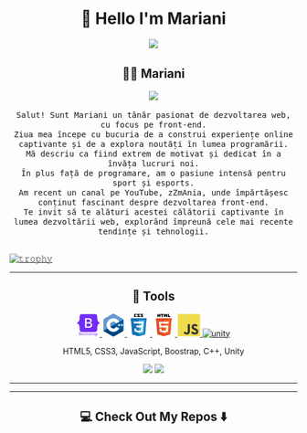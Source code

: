 <!--
--->  

<h1 align="center"> 👋 Hello I'm Mariani</h1>
<div align="center">
  <img src="https://media.giphy.com/media/Dh5q0sShxgp13DwrvG/giphy.gif">
</div>

<h2 align="center"> 👨‍💻 Mariani</h2>
<p align="center"><img src="https://komarev.com/ghpvc/?username=vi-dev0&style=flat-square&color=yellow autoplay loop"></p>
<p align="center">
  <samp>Salut! Sunt Mariani un tânăr pasionat de dezvoltarea web, cu focus pe front-end. <br>Ziua mea începe cu bucuria de a construi experiențe online captivante și de a explora noutăți în lumea programării. <br>Mă descriu ca fiind extrem de motivat și dedicat în a învăța lucruri noi. <br> În plus față de programare, am o pasiune intensă pentru sport și esports.
                <br>Am recent un canal pe YouTube, zZmAnia, unde împărtășesc conținut fascinant despre dezvoltarea front-end. <br> Te invit să te alături acestei călătorii captivante în lumea dezvoltării web, explorând împreună cele mai recente tendințe și tehnologii.</span>
  </samp>
  <br> <br>
</p>
<p dir="auto"><a href="https://github.com/Marianizz"><img src="https://camo.githubusercontent.com/46e8d90b0cfea43064fb168279fcb0aeeb3091851dbcfe83dfa8253af2988ab4/68747470733a2f2f6769746875622d70726f66696c652d74726f7068792e76657263656c2e6170702f3f757365726e616d653d76416e647265774b61726d6126636f6c756d6e3d38266d617267696e2d773d3130266d617267696e2d683d30266e6f2d62673d74727565266e6f2d6672616d653d74727565267468656d653d6461726b5f64696d6d6564" alt="𝚝𝚛𝚘𝚙𝚑𝚢" data-canonical-src="https://github-profile-trophy.vercel.app/?username=Marianizz&amp;column=8&amp;margin-w=10&amp;margin-h=0&amp;no-bg=true&amp;no-frame=true&amp;theme=dark_dimmed" style="max-width: 100%;"></a></p>
<hr>

<h2 align="center"> 🔭 Tools</h2>
<p align="center"> <a href="https://getbootstrap.com" target="_blank" rel="noreferrer"> <img src="https://raw.githubusercontent.com/devicons/devicon/master/icons/bootstrap/bootstrap-plain-wordmark.svg" alt="bootstrap" width="40" height="40"/> </a> <a href="https://www.w3schools.com/cpp/" target="_blank" rel="noreferrer"> <img src="https://raw.githubusercontent.com/devicons/devicon/master/icons/cplusplus/cplusplus-original.svg" alt="cplusplus" width="40" height="40"/> </a> <a href="https://www.w3schools.com/css/" target="_blank" rel="noreferrer"> <img src="https://raw.githubusercontent.com/devicons/devicon/master/icons/css3/css3-original-wordmark.svg" alt="css3" width="40" height="40"/> </a> <a href="https://www.w3.org/html/" target="_blank" rel="noreferrer"> <img src="https://raw.githubusercontent.com/devicons/devicon/master/icons/html5/html5-original-wordmark.svg" alt="html5" width="40" height="40"/> </a> <a href="https://developer.mozilla.org/en-US/docs/Web/JavaScript" target="_blank" rel="noreferrer"> <img src="https://raw.githubusercontent.com/devicons/devicon/master/icons/javascript/javascript-original.svg" alt="javascript" width="40" height="40"/> </a> <a href="https://unity.com/" target="_blank" rel="noreferrer"> <img src="https://www.vectorlogo.zone/logos/unity3d/unity3d-icon.svg" alt="unity" width="40" height="40"/> </a> </p>

<p align="center">HTML5, CSS3, JavaScript, Boostrap, C++, Unity </p>
<p align="center">
  <a href="#"><img src="https://github-readme-stats.vercel.app/api?username=Marianizz&include_all_commits=true&count_private=true&&show_icons=true&theme=material-palenight" width="400"></a> 
  <a href="#"><img src="https://github-readme-streak-stats.herokuapp.com/?user=Marianizz&count_private=true&show_icons=true&theme=material-palenight" width="400"></a>
</p>
<hr>
<hr>

<h2  align="center">💻 Check Out My Repos ⬇️ </h2>
